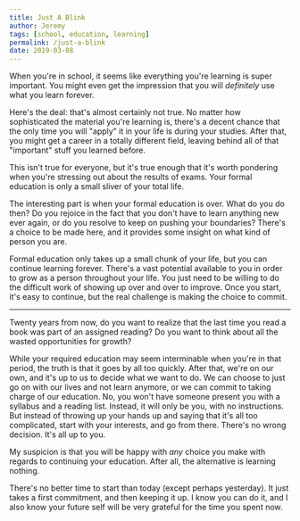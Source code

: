 ```yaml
---
title: Just A Blink
author: Jeremy
tags: [school, education, learning]
permalink: /just-a-blink
date: 2019-03-08
---
```


When you're in school, it seems like everything you're learning is super important. You might even get the impression that you will *definitely* use what you learn forever.

Here's the deal: that's almost certainly not true. No matter how sophisticated the material you're learning is, there's a decent chance that the only time you will "apply" it in your life is during your studies. After that, you might get a career in a totally different field, leaving behind all of that "important" stuff you learned before.

This isn't true for everyone, but it's true enough that it's worth pondering when you're stressing out about the results of exams. Your formal education is only a small sliver of your total life.

The interesting part is when your formal education is over. What do you do then? Do you rejoice in the fact that you don't have to learn anything new ever again, or do you resolve to keep on pushing your boundaries? There's a choice to be made here, and it provides some insight on what kind of person you are.

Formal education only takes up a small chunk of your life, but you can continue learning forever. There's a vast potential available to you in order to grow as a person throughout your life. You just need to be willing to do the difficult work of showing up over and over to improve. Once you start, it's easy to continue, but the real challenge is making the choice to commit.

---

Twenty years from now, do you want to realize that the last time you read a book was part of an assigned reading? Do you want to think about all the wasted opportunities for growth?

While your required education may seem interminable when you're in that period, the truth is that it goes by all too quickly. After that, we're on our own, and it's up to us to decide what we want to do. We can choose to just go on with our lives and not learn anymore, or we can commit to taking charge of our education. No, you won't have someone present you with a syllabus and a reading list. Instead, it will only be you, with no instructions. But instead of throwing up your hands up and saying that it's all too complicated, start with your interests, and go from there. There's no wrong decision. It's all up to you.

My suspicion is that you will be happy with *any* choice you make with regards to continuing your education. After all, the alternative is learning nothing.

There's no better time to start than today (except perhaps yesterday). It just takes a first commitment, and then keeping it up. I know you can do it, and I also know your future self will be very grateful for the time you spent now.
